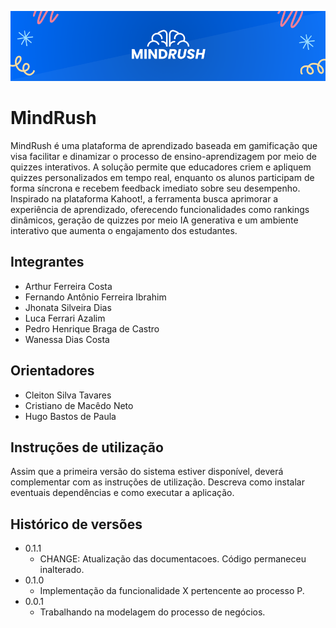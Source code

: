 ![Alt text](/misc/header.png)

# MindRush

MindRush é uma plataforma de aprendizado baseada em gamificação que visa facilitar e dinamizar o processo de ensino-aprendizagem por meio de quizzes interativos. A solução permite que educadores criem e apliquem quizzes personalizados em tempo real, enquanto os alunos participam de forma síncrona e recebem feedback imediato sobre seu desempenho. Inspirado na plataforma Kahoot!, a ferramenta busca aprimorar a experiência de aprendizado, oferecendo funcionalidades como rankings dinâmicos, geração de quizzes por meio IA generativa e um ambiente interativo que aumenta o engajamento dos estudantes. 

## Integrantes

* Arthur Ferreira Costa
* Fernando Antônio Ferreira Ibrahim
* Jhonata Silveira Dias
* Luca Ferrari Azalim
* Pedro Henrique Braga de Castro
* Wanessa Dias Costa

## Orientadores

* Cleiton Silva Tavares
* Cristiano de Macêdo Neto
* Hugo Bastos de Paula

## Instruções de utilização

Assim que a primeira versão do sistema estiver disponível, deverá complementar com as instruções de utilização. Descreva como instalar eventuais dependências e como executar a aplicação.

## Histórico de versões

* 0.1.1
    * CHANGE: Atualização das documentacoes. Código permaneceu inalterado.
* 0.1.0
    * Implementação da funcionalidade X pertencente ao processo P.
* 0.0.1
    * Trabalhando na modelagem do processo de negócios.


